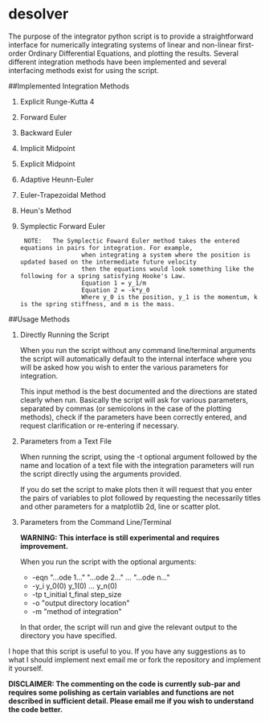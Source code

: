 # desolver
The purpose of the integrator python script is to provide a straightforward interface for numerically integrating
systems of linear and non-linear first-order Ordinary Differential Equations, and plotting the results.
Several different integration methods have been implemented and several interfacing methods exist for using the script.

##Implemented Integration Methods
1. Explicit Runge-Kutta 4
2. Forward Euler
3. Backward Euler
4. Implicit Midpoint
5. Explicit Midpoint
6. Adaptive Heunn-Euler
7. Euler-Trapezoidal Method
8. Heun's Method
9. Symplectic Forward Euler

		NOTE:   The Symplectic Foward Euler method takes the entered equations in pairs for integration. For example,
						when integrating a system where the position is updated based on the intermediate future velocity
						then the equations would look something like the following for a spring satisfying Hooke's Law.
						Equation 1 = y_1/m
						Equation 2 = -k*y_0
						Where y_0 is the position, y_1 is the momentum, k is the spring stiffness, and m is the mass.


##Usage Methods
1. Directly Running the Script

	When you run the script without any command line/terminal arguments the script will automatically default to
	the internal interface where you will be asked how you wish to enter the various parameters for integration.

	This input method is the best documented and the directions are stated clearly when run.
	Basically the script will ask for various parameters, separated by commas (or semicolons in the case
	of the plotting methods), check if the parameters have been correctly entered, and request clarification or
	re-entering if necessary.

2. Parameters from a Text File

	When running the script, using the -t optional argument followed by the name and location of a text file with
	the integration parameters will run the script directly using the arguments provided.

	If you do set the script to make plots then it will request that you enter the pairs of variables to plot
	followed by requesting the necessarily titles and other parameters for a matplotlib 2d, line or scatter plot.

3. Parameters from the Command Line/Terminal
	
	**WARNING: This interface is still experimental and requires improvement.**

	When you run the script with the optional arguments:
	- -eqn "...ode 1..." "...ode 2..." ... "...ode n..."
	- -y_i y_0(0) y_1(0) ... y_n(0)
	- -tp t_initial t_final step_size
	- -o "output directory location"
	- -m "method of integration"
	
	In that order, the script will run and give the relevant output to the directory you have specified.


I hope that this script is useful to you. If you have any suggestions as to what I should implement next email me or
fork the repository and implement it yourself.

**DISCLAIMER:
The commenting on the code is currently sub-par and requires some polishing as certain variables and
functions are not described in sufficient detail. Please email me if you wish to understand the code
better.**

